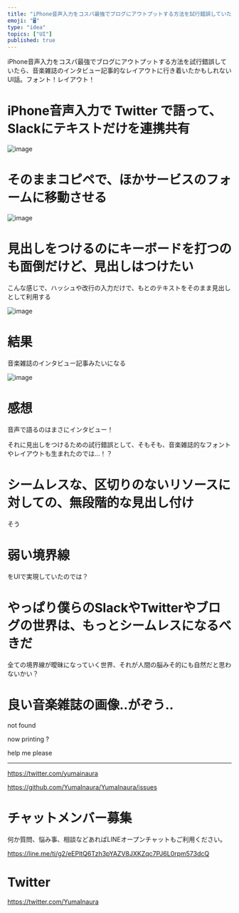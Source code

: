 ```yaml
---
title: "iPhone音声入力をコスパ最強でブログにアウトプットする方法を試行錯誤していたら、音楽雑誌のインタビュー記事的なレイアウトに行き着いたかも"
emoji: "🖥"
type: "idea"
topics: ["UI"]
published: true
---
```


iPhone音声入力をコスパ最強でブログにアウトプットする方法を試行錯誤していたら、音楽雑誌のインタビュー記事的なレイアウトに行き着いたかもしれないUI話。フォント！レイアウト！

# iPhone音声入力で Twitter で語って、Slackにテキストだけを連携共有

![image](https://user-images.githubusercontent.com/13635059/51080744-7de60980-1724-11e9-95da-2d092a3b2d0b.png)

# そのままコピペで、ほかサービスのフォームに移動させる

![image](https://user-images.githubusercontent.com/13635059/51080749-9eae5f00-1724-11e9-9637-becd403fc28f.png)

# 見出しをつけるのにキーボードを打つのも面倒だけど、見出しはつけたい

こんな感じで、ハッシュや改行の入力だけで、もとのテキストをそのまま見出しとして利用する

![image](https://user-images.githubusercontent.com/13635059/51080765-cbfb0d00-1724-11e9-8817-520f70075408.png)

# 結果

音楽雑誌のインタビュー記事みたいになる

![image](https://user-images.githubusercontent.com/13635059/51080768-d4534800-1724-11e9-83ff-f3e6dd55ff35.png)

# 感想

音声で語るのはまさにインタビュー！

それに見出しをつけるための試行錯誤として、そもそも、音楽雑誌的なフォントやレイアウトも生まれたのでは…！？

# シームレスな、区切りのないリソースに対しての、無段階的な見出し付け

そう

# 弱い境界線

をUIで実現していたのでは？

# やっぱり僕らのSlackやTwitterやブログの世界は、もっとシームレスになるべきだ

全ての境界線が曖昧になっていく世界、それが人間の脳みそ的にも自然だと思わないかい？

# 良い音楽雑誌の画像‥がぞう‥

not found 

now printing ?

help me please

---

https://twitter.com/yumainaura

https://github.com/YumaInaura/YumaInaura/issues














<!-- Update From Qiita API -->

# チャットメンバー募集


何か質問、悩み事、相談などあればLINEオープンチャットもご利用ください。

https://line.me/ti/g2/eEPltQ6Tzh3pYAZV8JXKZqc7PJ6L0rpm573dcQ





# Twitter


https://twitter.com/YumaInaura


<!-- Update From Qiita API -->


